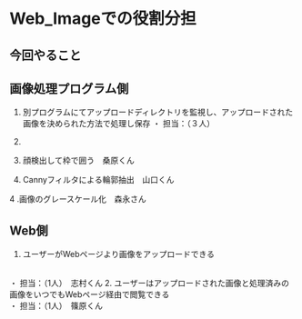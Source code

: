 # Web_Imageでの役割分担
## 今回やること
 ## 画像処理プログラム側
 1. 別プログラムにてアップロードディレクトリを監視し、アップロードされた画像を決められた方法で処理し保存
  ・ 担当：（３人）　
  1.
  2. 顔検出して枠で囲う　桑原くん
  
  3. Cannyフィルタによる輪郭抽出　山口くん
  
  4 .画像のグレースケール化　森永さん
  ## Web側
 1. ユーザーがWebページより画像をアップロードできる
 <br>
  ・ 担当：（1人）　志村くん
 2. ユーザーはアップロードされた画像と処理済みの画像をいつでもWebページ経由で閲覧できる
  <br>
  ・ 担当：（1人）　篠原くん
